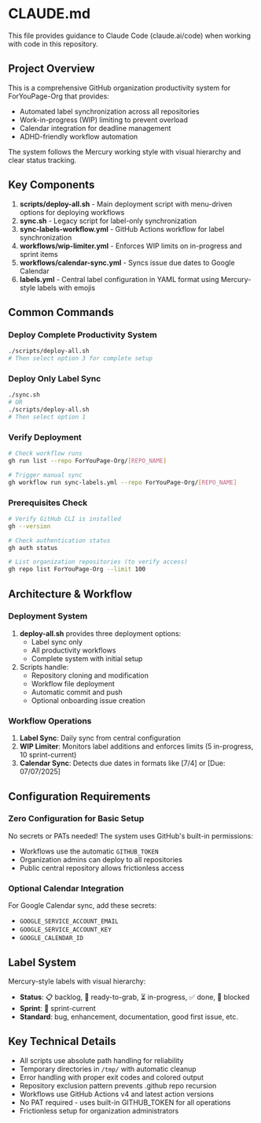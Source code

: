 # CLAUDE.md

This file provides guidance to Claude Code (claude.ai/code) when working with code in this repository.

## Project Overview

This is a comprehensive GitHub organization productivity system for ForYouPage-Org that provides:
- Automated label synchronization across all repositories
- Work-in-progress (WIP) limiting to prevent overload
- Calendar integration for deadline management
- ADHD-friendly workflow automation

The system follows the Mercury working style with visual hierarchy and clear status tracking.

## Key Components

1. **scripts/deploy-all.sh** - Main deployment script with menu-driven options for deploying workflows
2. **sync.sh** - Legacy script for label-only synchronization
3. **sync-labels-workflow.yml** - GitHub Actions workflow for label synchronization
4. **workflows/wip-limiter.yml** - Enforces WIP limits on in-progress and sprint items
5. **workflows/calendar-sync.yml** - Syncs issue due dates to Google Calendar
6. **labels.yml** - Central label configuration in YAML format using Mercury-style labels with emojis

## Common Commands

### Deploy Complete Productivity System
```bash
./scripts/deploy-all.sh
# Then select option 3 for complete setup
```

### Deploy Only Label Sync
```bash
./sync.sh
# OR
./scripts/deploy-all.sh
# Then select option 1
```

### Verify Deployment
```bash
# Check workflow runs
gh run list --repo ForYouPage-Org/[REPO_NAME]

# Trigger manual sync
gh workflow run sync-labels.yml --repo ForYouPage-Org/[REPO_NAME]
```

### Prerequisites Check
```bash
# Verify GitHub CLI is installed
gh --version

# Check authentication status
gh auth status

# List organization repositories (to verify access)
gh repo list ForYouPage-Org --limit 100
```

## Architecture & Workflow

### Deployment System
1. **deploy-all.sh** provides three deployment options:
   - Label sync only
   - All productivity workflows
   - Complete system with initial setup
2. Scripts handle:
   - Repository cloning and modification
   - Workflow file deployment
   - Automatic commit and push
   - Optional onboarding issue creation

### Workflow Operations
1. **Label Sync**: Daily sync from central configuration
2. **WIP Limiter**: Monitors label additions and enforces limits (5 in-progress, 10 sprint-current)
3. **Calendar Sync**: Detects due dates in formats like [7/4] or [Due: 07/07/2025]

## Configuration Requirements

### Zero Configuration for Basic Setup
No secrets or PATs needed! The system uses GitHub's built-in permissions:
- Workflows use the automatic `GITHUB_TOKEN`
- Organization admins can deploy to all repositories
- Public central repository allows frictionless access

### Optional Calendar Integration
For Google Calendar sync, add these secrets:
- `GOOGLE_SERVICE_ACCOUNT_EMAIL`
- `GOOGLE_SERVICE_ACCOUNT_KEY`
- `GOOGLE_CALENDAR_ID`

## Label System

Mercury-style labels with visual hierarchy:
- **Status**: 📋 backlog, 🚀 ready-to-grab, ⏳ in-progress, ✅ done, 🚨 blocked
- **Sprint**: 🎯 sprint-current
- **Standard**: bug, enhancement, documentation, good first issue, etc.

## Key Technical Details

- All scripts use absolute path handling for reliability
- Temporary directories in `/tmp/` with automatic cleanup
- Error handling with proper exit codes and colored output
- Repository exclusion pattern prevents .github repo recursion
- Workflows use GitHub Actions v4 and latest action versions
- No PAT required - uses built-in GITHUB_TOKEN for all operations
- Frictionless setup for organization administrators